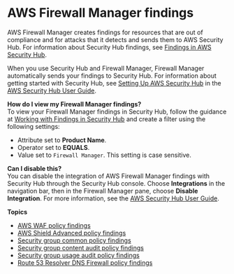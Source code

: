 # AWS Firewall Manager findings<a name="fms-findings"></a>

AWS Firewall Manager creates findings for resources that are out of compliance and for attacks that it detects and sends them to AWS Security Hub\. For information about Security Hub findings, see [Findings in AWS Security Hub](https://docs.aws.amazon.com/securityhub/latest/userguide/securityhub-findings.html)\.

When you use Security Hub and Firewall Manager, Firewall Manager automatically sends your findings to Security Hub\. For information about getting started with Security Hub, see [Setting Up AWS Security Hub](https://docs.aws.amazon.com/securityhub/latest/userguide/securityhub-settingup.html) in the [AWS Security Hub User Guide](https://docs.aws.amazon.com/securityhub/latest/userguide/what-is-securityhub.html)\.

**How do I view my Firewall Manager findings?**  
To view your Firewall Manager findings in Security Hub, follow the guidance at [Working with Findings in Security Hub](https://docs.aws.amazon.com/securityhub/latest/userguide/securityhub-findings.html#securityhub-managing-findings) and create a filter using the following settings: 
+ Attribute set to **Product Name**\.
+ Operator set to **EQUALS**\.
+ Value set to `Firewall Manager`\. This setting is case sensitive\.

**Can I disable this?**  
You can disable the integration of AWS Firewall Manager findings with Security Hub through the Security Hub console\. Choose **Integrations** in the navigation bar, then in the Firewall Manager pane, choose **Disable Integration**\. For more information, see the [AWS Security Hub User Guide](https://docs.aws.amazon.com/securityhub/latest/userguide/what-is-securityhub.html)\.

**Topics**
+ [AWS WAF policy findings](waf-policy-findings.md)
+ [AWS Shield Advanced policy findings](shield-policy-findings.md)
+ [Security group common policy findings](security-group-common-policy-findings.md)
+ [Security group content audit policy findings](security-group-content-audit-policy-findings.md)
+ [Security group usage audit policy findings](security-group-usage-audit-policy-findings.md)
+ [Route 53 Resolver DNS Firewall policy findings](dns-firewall-policy-findings.md)